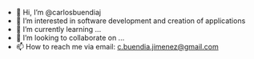 - 👋 Hi, I’m @carlosbuendiaj
- 👀 I’m interested in software development and creation of applications
- 🌱 I’m currently learning ...
- 💞️ I’m looking to collaborate on ...
- 📫 How to reach me via email: c.buendia.jimenez@gmail.com 

<!---
carlosbuendiaj/carlosbuendiaj is a ✨ special ✨ repository because its `README.md` (this file) appears on your GitHub profile.
You can click the Preview link to take a look at your changes.
--->

